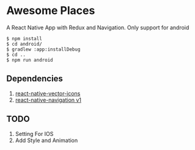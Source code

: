 
# Awesome Places

A React Native App with Redux and Navigation. Only support for android

```commands
$ npm install
$ cd android/
$ gradlew :app:installDebug 
$ cd ..
$ npm run android
```

## Dependencies

 1. [react-native-vector-icons](https://github.com/oblador/react-native-vector-icons)
 2. [react-native-navigation v1](https://github.com/wix/react-native-navigation/tree/v1/docs)

## TODO

1. Setting For IOS
2. Add Style and Animation